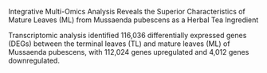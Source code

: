 Integrative Multi-Omics Analysis Reveals the Superior Characteristics of Mature Leaves (ML) from Mussaenda pubescens as a Herbal Tea Ingredient

Transcriptomic analysis identified 116,036 differentially expressed genes (DEGs) between the terminal leaves (TL) and mature leaves (ML) of Mussaenda pubescens, with 112,024 genes upregulated and 4,012 genes downregulated.
